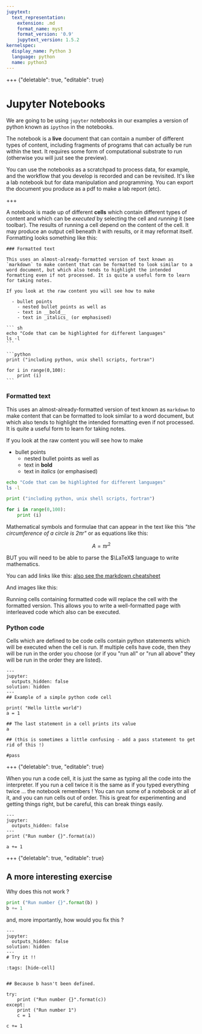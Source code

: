 ```yaml
---
jupytext:
  text_representation:
    extension: .md
    format_name: myst
    format_version: '0.9'
    jupytext_version: 1.5.2
kernelspec:
  display_name: Python 3
  language: python
  name: python3
---
```


+++ {"deletable": true, "editable": true}

# Jupyter Notebooks 

We are going to be using `jupyter` notebooks in our examples a version of python known as `ipython` in the notebooks. 

The notebook is a __live__ document that can contain a number of different types of content, 
including fragments of programs that can actually be run within the text. It requires some form
of computational substrate to run (otherwise you will just see the preview). 

You can use the notebooks as a scratchpad to process data, for example, 
and the workflow that you develop is recorded and can be revisited. 
It's like a lab notebook but for data manipulation and programming. 
You can export the document you produce as a pdf to make a lab report (etc).

+++

A notebook is made up of different __cells__ which contain different types of content and which can be _executed_ by selecting the cell and _running_ it (see toolbar).
The results of running a cell depend on the content of the cell. It may produce an output cell beneath it with results, or it may reformat itself.
Formatting looks something like this:

```` myst
### Formatted text

This uses an almost-already-formatted version of text known as `markdown` to make content that can be formatted to look similar to a word document, but which also tends to highlight the intended formatting even if not processed. It is quite a useful form to learn for taking notes.

If you look at the raw content you will see how to make

  - bullet points
    - nested bullet points as well as 
    - text in __bold__ 
    - text in _italics_ (or emphasised) 
  
``` sh
echo "Code that can be highlighted for different languages"
ls -l
```

```python
print ("including python, unix shell scripts, fortran")

for i in range(0,100):
    print (i)
```
````

### Formatted text

This uses an almost-already-formatted version of text known as `markdown` to make content that can be formatted to look similar to a word document, but which also tends to highlight the intended formatting even if not processed. It is quite a useful form to learn for taking notes.

If you look at the raw content you will see how to make

   - bullet points
     - nested bullet points as well as 
     - text in __bold__ 
     - text in _italics_ (or emphasised) 
   
``` sh
echo "Code that can be highlighted for different languages"
ls -l
```

```python
print ("including python, unix shell scripts, fortran")

for i in range(0,100):
    print (i)
```

Mathematical symbols and formulae that can appear in the text like this _"the circumference of a circle is $2\pi r$"_ or as equations like this:

$$
    A = \pi r^2
$$

BUT you will need to be able to parse the $\LaTeX$ language to write mathematics. 

You can add links like this: [also see the markdown cheatsheet](https://github.com/adam-p/markdown-here/wiki/Markdown-Cheatsheet)

And images like this: 

Running cells containing formatted code will replace the cell with the formatted version. This allows you to write a well-formatted page with interleaved code which also can be executed.


### Python code

Cells which are defined to be code cells contain python statements which will be executed when the cell is run. If multiple cells have code, then they will be run in the order you choose (or if you "run all" or "run all above" they will be run in the order they are listed).

```{code-cell} ipython3
---
jupyter:
  outputs_hidden: false
solution: hidden
---
## Example of a simple python code cell

print( "Hello little world")
a = 1

## The last statement in a cell prints its value 
a

## (this is sometimes a little confusing - add a pass statement to get rid of this !)

#pass
```

+++ {"deletable": true, "editable": true}

When you run a code cell, it is just the same as typing all the code into the interpreter. If you run a cell twice it is the same as if you typed everything twice ... the notebook remembers ! You can run some of a notebook or all of it, and you can run cells out of order. This is great for experimenting and getting things right, but be careful, this can break things easily.

```{code-cell} ipython3
---
jupyter:
  outputs_hidden: false
---
print ("Run number {}".format(a))
        
a += 1
```

+++ {"deletable": true, "editable": true}


## A more interesting exercise

Why does this not work ?

```python
print ("Run number {}".format(b) )
b += 1
```

and, more importantly, how would you fix this ?

```{code-cell} ipython3
---
jupyter:
  outputs_hidden: false
solution: hidden
---
# Try it !!
```

```{code-cell} ipython3
:tags: [hide-cell]


## Because b hasn't been defined. 

try:
    print ("Run number {}".format(c))
except: 
    print ("Run number 1")
    c = 1
        
c += 1
```
